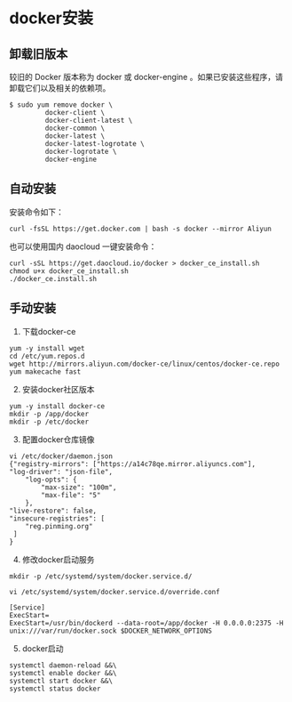 # docker安装

## 卸载旧版本

较旧的 Docker 版本称为 docker 或 docker-engine 。如果已安装这些程序，请卸载它们以及相关的依赖项。

```shell
$ sudo yum remove docker \
         docker-client \
         docker-client-latest \
         docker-common \
         docker-latest \
         docker-latest-logrotate \
         docker-logrotate \
         docker-engine
```

## 自动安装

安装命令如下：

```shell
curl -fsSL https://get.docker.com | bash -s docker --mirror Aliyun
```

也可以使用国内 daocloud 一键安装命令：

```shell
curl -sSL https://get.daocloud.io/docker > docker_ce_install.sh
chmod u+x docker_ce_install.sh
./docker_ce.install.sh
```

## 手动安装

1. 下载docker-ce

```shell
yum -y install wget
cd /etc/yum.repos.d
wget http://mirrors.aliyun.com/docker-ce/linux/centos/docker-ce.repo
yum makecache fast
```

2. 安装docker社区版本

```shell
yum -y install docker-ce
mkdir -p /app/docker
mkdir -p /etc/docker
```

3. 配置docker仓库镜像

```shell
vi /etc/docker/daemon.json 
{"registry-mirrors": ["https://a14c78qe.mirror.aliyuncs.com"],
"log-driver": "json-file",
    "log-opts": {
        "max-size": "100m",
        "max-file": "5"
    },
"live-restore": false,
"insecure-registries": [
	"reg.pinming.org"
 ]
}
```

4. 修改docker启动服务 

```shell
mkdir -p /etc/systemd/system/docker.service.d/

vi /etc/systemd/system/docker.service.d/override.conf

[Service]
ExecStart=
ExecStart=/usr/bin/dockerd --data-root=/app/docker -H 0.0.0.0:2375 -H unix:///var/run/docker.sock $DOCKER_NETWORK_OPTIONS
```

5. docker启动

```shell
systemctl daemon-reload &&\
systemctl enable docker &&\
systemctl start docker &&\
systemctl status docker
```



